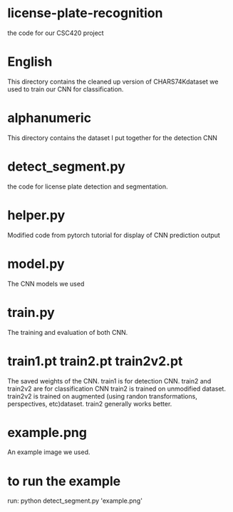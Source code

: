 # license-plate-recognition
the code for our CSC420 project

# English 
This directory contains the cleaned up version of CHARS74Kdataset we used to train our CNN for classification.

# alphanumeric
This directory contains the dataset I put together for the detection CNN

# detect_segment.py
the code for license plate detection and segmentation.

# helper.py
Modified code from pytorch tutorial for display of CNN prediction output

# model.py
The CNN models we used

# train.py 
The training and evaluation of both CNN. 

# train1.pt train2.pt train2v2.pt
The saved weights of the CNN. 
train1 is for detection CNN.
train2 and train2v2 are for classification CNN
train2 is trained on unmodified dataset.
train2v2 is trained on augmented (using randon transformations, perspectives, etc)dataset. 
train2 generally works better.

# example.png
An example image we used.

# to run the example
run:
python detect_segment.py 'example.png'
